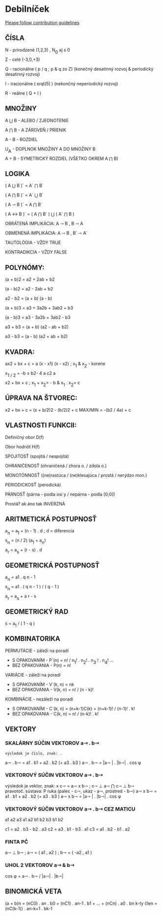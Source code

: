 # Debilníček

[Please follow contribution guidelines](CONTRIBUTING.md)

## ČÍSLA
N - prirodzené (1,2,3) , N<span style="vertical-align: baseline; position: relative;top: +0.5em;">0</span> aj s 0 

Z - celé (-3,0,+3)

Q - racionálne ( p / q ; p & q zo Z) (konečný desatinný rozvoj & periodický desatinný rozvoj)

I - iracionálne ( srqt(5) ) (nekončný neperiodický rozvoj)

R - reálne ( Q + I )

## MNOŽINY
A ⋃ B - ALEBO / ZJEDNOTENIE

A ⋂ B - A ZÁROVEŇ / PRIENIK

A - B - ROZDIEL

U<span style="vertical-align: baseline; position: relative;top: +0.5em;">A</span> - DOPLNOK MNOŽINY A DO MNOŽINY B

A ÷ B - SYMETRICKÝ ROZDIEL (VŠETKO OKREM A ⋂ B)

## LOGIKA
( A ⋃ B )´ = A´ ⋂ B´

( A ⋂ B )´ = A´ ⋃ B´

( A ⇾ B )´ = A ⋂ B´

( A ↔️ B )´ = ( A ⋂ B´ ) ⋃ ( A´ ⋂ B )

OBRÁTENÁ IMPLIKÁCIA: A ⇾ B , B ⇾ A

OBMENENÁ IMPLIKÁCIA: A ⇾ B , B´ ⇾ A´

TAUTOLÓGIA -  VŽDY TRUE

KONTRADIKCIA -  VŽDY FALSE

## POLYNÓMY:
(a + b)2 = a2 + 2ab + b2

(a - b)2 = a2 - 2ab + b2

a2 - b2  = (a + b) (a - b)

(a + b)3 = a3 + 3a2b + 3ab2 + b3

(a - b)3 = a3 - 3a2b + 3ab2 - b3

a3 + b3 = (a + b) (a2 - ab + b2) 

a3 - b3 = (a - b) (a2 + ab + b2) 

## KVADRA:
ax2 + bx + c = a (x - x1) (x - x2) ; x<span style="vertical-align: baseline; position: relative;top: +0.5em;">1</span> & x<span style="vertical-align: baseline; position: relative;top: +0.5em;">2</span> - korene


x<span style="vertical-align: baseline; position: relative;top: +0.5em;">1 / 2</span> = -b ± b2- 4 a c2 a

x2 + bx + c ; x<span style="vertical-align: baseline; position: relative;top: +0.5em;">1</span> + x<span style="vertical-align: baseline; position: relative;top: +0.5em;">2</span>= - b & x<span style="vertical-align: baseline; position: relative;top: +0.5em;">1</span> . x<span style="vertical-align: baseline; position: relative;top: +0.5em;">2</span>= c

## ÚPRAVA NA ŠTVOREC:
x2 + bx + c = (x + b/2)2 - (b/2)2 + c 
MAX/MIN =  -(b2 / 4a) + c

## VLASTNOSTI FUNKCII:
Definičný obor D(f)

Obor hodnôt  H(f)

SPOJITOSŤ (spojitá / nespojitá)

OHRANIČENOSŤ (ohraničená / zhora o. / zdola o.)

MONOTÓNNOSŤ ((ne)rastúca / (ne)klesajúca / prostá / nerýdzo mon.)

PERIODICKOSŤ (perodická)

PÁRNOSŤ (párna - podla osi y / nepárna - podla [0;0])

Prostá? ak áno tak INVERZNÁ

## ARITMETICKÁ POSTUPNOSŤ
a<span style="vertical-align: baseline; position: relative;top: +0.5em;">n</span> = a<span style="vertical-align: baseline; position: relative;top: +0.5em;">1</span> + (n - 1) . d ; d = diferencia

s<span style="vertical-align: baseline; position: relative;top: +0.5em;">n</span> = (n / 2) (a<span style="vertical-align: baseline; position: relative;top: +0.5em;">1</span> + a<span style="vertical-align: baseline; position: relative;top: +0.5em;">n</span>)

a<span style="vertical-align: baseline; position: relative;top: +0.5em;">r</span> = a<span style="vertical-align: baseline; position: relative;top: +0.5em;">s</span> + (r - s) . d

## GEOMETRICKÁ POSTUPNOSŤ
a<span style="vertical-align: baseline; position: relative;top: +0.5em;">n</span> = a1 . q n - 1

s<span style="vertical-align: baseline; position: relative;top: +0.5em;">n</span> = a1 . ( q n - 1 ) / (  q - 1 )

a<span style="vertical-align: baseline; position: relative;top: +0.5em;">r</span> = a<span style="vertical-align: baseline; position: relative;top: +0.5em;">s</span>  + a r - s

## GEOMETRICKÝ RAD
s = a<span style="vertical-align: baseline; position: relative;top: +0.5em;">1</span>  / ( 1 - q )  

## KOMBINATORIKA
PERMUTÁCIE - záleží na poradí
- S OPAKOVANÍM - P´(n) = n! / n<span style="vertical-align: baseline; position: relative;top: +0.5em;">1</span>! . n<span style="vertical-align: baseline; position: relative;top: +0.5em;">2</span>! . n<span style="vertical-align: baseline; position: relative;top: +0.5em;">3</span> ! . n<span style="vertical-align: baseline; position: relative;top: +0.5em;">4</span>! ...   
- BEZ OPAKOVANIA - P(n) = n!

VARIÁCIE - záleží na poradí
- S OPAKOVANÍM - V´(k, n) = nk
- BEZ OPAKOVANIA - V(k, n) = n! / (n - k)!

KOMBINÁCIE - nezáleží na poradí
- S OPAKOVANÍM - C´(k, n) = (n+k-1)C(k) = (n+k-1)! / (n-1)! . k!
- BEZ OPAKOVANIA - C(k, n) = n! / (n-k)! . k!

## VEKTORY
### SKALÁRNY SÚČIN VEKTOROV a⇾ . b⇾
	výsledok je číslo, znak: .
a⇾ . b⇾ = a1 . b1 + a2 . b2  (+ a3 . b3 )
a⇾ . b⇾ = |a⇾ | . |b⇾| . cos φ

### VEKTOROVÝ SÚČIN VEKTOROV a⇾ . b⇾ 
výsledok je vektor, znak: x
	c⇾ = a⇾ x b⇾ ; c⇾ ⊥ a⇾ ⋂ c⇾ ⊥ b⇾  
	pravotoč. sústava: P ruka (palec - c⇾, ukaz - a⇾, prostred - b⇾)
	a⇾ x b⇾ = a1 . b1 + a2 . b2  (+ a3 . b3 )
a⇾ x b⇾ = |a⇾ | . |b⇾| . cos φ

### VEKTOROVÝ SÚČIN VEKTOROV a⇾ . b⇾ CEZ MATICU
a1 a2 a3 a1 a2
b1 b2 b3 b1 b2

c1 = a2 . b3 - b2 . a3 
c2 = a3 . b1 - b3 . a1 
c3 = a1 . b2 - b1 . a2  

### FINTA PČ
a⇾ ⊥ b⇾ ; a⇾ = ( a1 , a2 ) ; b⇾ = ( -a2 , a1 ) 

### UHOL 2 VEKTOROV a⇾ & b⇾
cos φ = a⇾ . b⇾ /  |a⇾| . |b⇾| 

## BINOMICKÁ VETA
(a + b)n = (nC0) . an . b0 + (nC1) . an-1 . b1 + … + (nCn) . a0 . bn
k-ty člen = (nC(k-1)) . an-k+1 . bk-1
